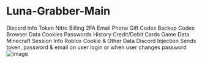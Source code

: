 # Luna-Grabber-Main
Discord Info  Token Nitro Billing 2FA Email Phone Gift Codes Backup Codes Browser Data  Cookies Passwords History Credit/Debit Cards Game Data  Minecraft Session Info Roblox Cookie &amp; Other Data Discord Injection  Sends token, password &amp; email on user login or when user changes password
![image](https://github.com/user-attachments/assets/893d63f9-e565-409c-9b1d-60331869081c)
